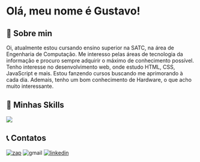 # Olá, meu nome é Gustavo!


## 🌱 Sobre min
Oi, atualmente estou cursando ensino superior na SATC, na área de Engenharia de Computação. Me interesso pelas áreas de tecnologia da informação e procuro sempre adquirir o máximo de conhecimento possível. Tenho interesse no desenvolvimento web, onde estudo HTML, CSS, JavaScript e mais. Estou fanzendo cursos buscando me aprimorando à cada dia. Ademais, tenho um bom conhecimento de Hardware, o que acho muito interessante.

## 🚀 Minhas Skills

<p>
  <a href="https://skillicons.dev">
    <img src="https://skillicons.dev/icons?i=git,github,html,css,js,nodejs,bootstrap,php,python,mysql,vscode,figma,notion,windows"/>
  </a>
</p>

## 📞 Contatos
[![zap](https://img.shields.io/badge/WhatsApp-25D366?style=for-the-badge&logo=whatsapp&logoColor=white)](https://api.whatsapp.com/send?phone=5548999622803)
![gmail](https://img.shields.io/badge/Gmail-D14836?style=for-the-badge&logo=gmail&logoColor=white)
[![linkedin](https://img.shields.io/badge/LinkedIn-0077B5?style=for-the-badge&logo=linkedin&logoColor=white)](https://www.linkedin.com/in/gustavo-gon%C3%A7alves-dos-santos-4649ab27b/)
